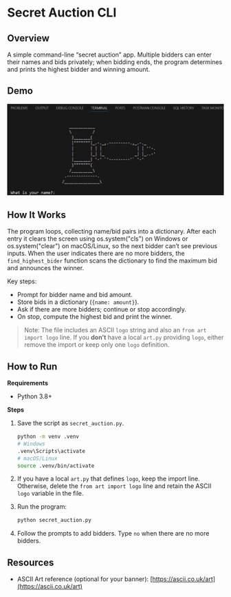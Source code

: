 # Secret Auction CLI

## Overview

A simple command-line “secret auction” app. Multiple bidders can enter their names and bids privately; when bidding ends, the program determines and prints the highest bidder and winning amount.

## Demo

![alt text](Auction.gif)

## How It Works

The program loops, collecting name/bid pairs into a dictionary. After each entry it clears the screen using os.system("cls") on Windows or os.system("clear") on macOS/Linux, so the next bidder can’t see previous inputs. When the user indicates there are no more bidders, the `find_highest_bider` function scans the dictionary to find the maximum bid and announces the winner.

Key steps:

* Prompt for bidder name and bid amount.
* Store bids in a dictionary (`{name: amount}`).
* Ask if there are more bidders; continue or stop accordingly.
* On stop, compute the highest bid and print the winner.

> Note: The file includes an ASCII `logo` string and also an `from art import logo` line. If you **don’t** have a local `art.py` providing `logo`, either remove the import or keep only one `logo` definition.

## How to Run

**Requirements**

* Python 3.8+ 

**Steps**

1. Save the script as `secret_auction.py`.

   ```bash
   python -m venv .venv
   # Windows
   .venv\Scripts\activate
   # macOS/Linux
   source .venv/bin/activate
   ```
2. If you have a local `art.py` that defines `logo`, keep the import line. Otherwise, delete the `from art import logo` line and retain the ASCII `logo` variable in the file.
3. Run the program:

   ```bash
   python secret_auction.py
   ```
4. Follow the prompts to add bidders. Type `no` when there are no more bidders.

## Resources

* ASCII Art reference (optional for your banner): [https://ascii.co.uk/art](https://ascii.co.uk/art)
